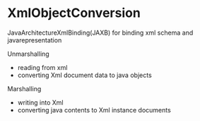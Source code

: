 # XmlObjectConversion
JavaArchitectureXmlBinding(JAXB) for binding xml schema and javarepresentation

Unmarshalling
 - reading from xml
 - converting Xml document data to java objects
 
Marshalling
 - writing into Xml
 - converting java contents to Xml instance documents
